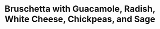 ---
title: "Bruschetta with Guacamole, Radish, White Cheese, Chickpeas, and Sage"
description: "Enjoy a delightful twist on the classic bruschetta with this vegetarian combination of creamy guacamole, crisp radishes, tangy white cheese, hearty chickpeas, and fragrant sage."

pubDate: 2024-08-07

image: "../../images/bruschetta-with-guacamole.avif"
imageAlt: "Slice of bruschetta topped with guacamole, radish slices, crumbled white cheese, chickpeas, and sage leaves"

cookingTime: 20

steps:
  - title: "Prepare the Guacamole"
    actions:
      - "In a bowl, mash the avocado until smooth."
      - "Add lime juice, chopped cilantro, minced garlic, salt, and pepper to taste. Mix well."
  - title: "Toast the Bread"
    actions:
      - "Slice the bread and drizzle with olive oil."
      - "Toast the bread slices on a grill or in a preheated oven at 375°F (190°C) for 5-7 minutes until golden and crisp."
  - title: "Assemble the Bruschetta"
    actions:
      - "Spread a generous layer of guacamole on each toasted bread slice."
      - "Top with thinly sliced radishes, crumbled white cheese, and cooked chickpeas."
      - "Garnish with fresh sage leaves and a drizzle of olive oil."
  - title: "Voilà!"
    actions:
      - "Serve immediately as a delicious vegetarian appetizer or light meal."

ingredients:
  - title: ""
    items:
      - quantity: "1"
        name: "ripe avocado"
      - quantity: "1"
        name: "tablespoon lime juice"
      - quantity: "1"
        name: "tablespoon chopped cilantro"
      - quantity: "1"
        name: "clove garlic, minced"
      - quantity: "To taste"
        name: "Salt and pepper"
      - quantity: "1"
        name: "slice of rustic bread"
      - quantity: "1"
        name: "tablespoon olive oil, plus more for drizzling"
      - quantity: "2"
        name: "radishes, thinly sliced"
      - quantity: "2"
        name: "tablespoons crumbled white cheese (e.g., feta or queso fresco)"
      - quantity: "2"
        name: "tablespoons cooked chickpeas"
      - quantity: ""
        name: "A few fresh sage leaves"

recipeNotes:
  [
    "For extra flavor, you can rub a cut garlic clove on the toasted bread slices before adding the toppings.",
    "Feel free to substitute the white cheese with your favorite cheese or a vegan alternative.",
    "For a gluten-free option, use gluten-free bread or crackers.",
    "Add a pinch of chili flakes to the guacamole for a spicy kick.",
    "This bruschetta can be enjoyed as an appetizer, snack, or light meal."
  ]

tags: ["bruschetta", "italian", "vegetarian"]

slug: bruschetta-with-guacamole
---